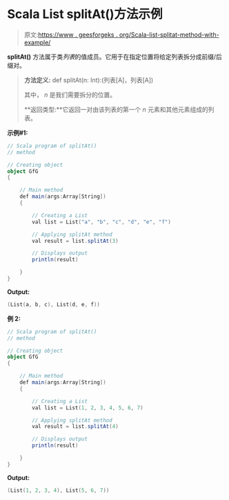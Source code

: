# Scala List splitAt()方法示例

> 原文:[https://www . geesforgeks . org/Scala-list-splitat-method-with-example/](https://www.geeksforgeeks.org/scala-list-splitat-method-with-example/)

**splitAt()** 方法属于类*列表*的值成员。它用于在指定位置将给定列表拆分成前缀/后缀对。

> **方法定义:** def splitAt(n: Int):(列表[A]，列表[A])
> 
> 其中， *n* 是我们需要拆分的位置。
> 
> **返回类型:**它返回一对由该列表的第一个 *n* 元素和其他元素组成的列表。

**示例#1:**

```scala
// Scala program of splitAt()
// method

// Creating object
object GfG
{ 

    // Main method
    def main(args:Array[String])
    {

        // Creating a List 
        val list = List("a", "b", "c", "d", "e", "f")

        // Applying splitAt method 
        val result = list.splitAt(3)

        // Displays output
        println(result)

    }
}
```

**Output:**

```scala
(List(a, b, c), List(d, e, f))

```

**例 2:**

```scala
// Scala program of splitAt()
// method

// Creating object
object GfG
{ 

    // Main method
    def main(args:Array[String])
    {

        // Creating a List 
        val list = List(1, 2, 3, 4, 5, 6, 7)

        // Applying splitAt method 
        val result = list.splitAt(4)

        // Displays output
        println(result)

    }
}
```

**Output:**

```scala
(List(1, 2, 3, 4), List(5, 6, 7))

```